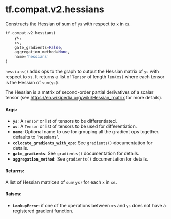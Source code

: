 <div itemscope itemtype="http://developers.google.com/ReferenceObject">
<meta itemprop="name" content="tf.compat.v2.hessians" />
<meta itemprop="path" content="Stable" />
</div>

# tf.compat.v2.hessians

Constructs the Hessian of sum of `ys` with respect to `x` in `xs`.

``` python
tf.compat.v2.hessians(
    ys,
    xs,
    gate_gradients=False,
    aggregation_method=None,
    name='hessians'
)
```

<!-- Placeholder for "Used in" -->

`hessians()` adds ops to the graph to output the Hessian matrix of `ys`
with respect to `xs`.  It returns a list of `Tensor` of length `len(xs)`
where each tensor is the Hessian of `sum(ys)`.

The Hessian is a matrix of second-order partial derivatives of a scalar
tensor (see https://en.wikipedia.org/wiki/Hessian_matrix for more details).

#### Args:


* <b>`ys`</b>: A `Tensor` or list of tensors to be differentiated.
* <b>`xs`</b>: A `Tensor` or list of tensors to be used for differentiation.
* <b>`name`</b>: Optional name to use for grouping all the gradient ops together.
  defaults to 'hessians'.
* <b>`colocate_gradients_with_ops`</b>: See `gradients()` documentation for details.
* <b>`gate_gradients`</b>: See `gradients()` documentation for details.
* <b>`aggregation_method`</b>: See `gradients()` documentation for details.


#### Returns:

A list of Hessian matrices of `sum(ys)` for each `x` in `xs`.



#### Raises:


* <b>`LookupError`</b>: if one of the operations between `xs` and `ys` does not
  have a registered gradient function.